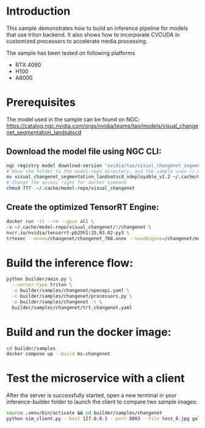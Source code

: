 # Introduction

This sample demonstrates how to build an inference pipeline for models that use triton backend. It also shows how to incorporate CVCUDA in customized processors to accelerate media processing.

The sample has been tested on following platforms
- RTX 4090
- H100
- A6000

# Prerequisites

The model used in the sample can be found on NGC: https://catalog.ngc.nvidia.com/orgs/nvidia/teams/tao/models/visual_changenet_segmentation_landsatscd

## Download the model file using NGC CLI:

```bash
ngc registry model download-version "nvidia/tao/visual_changenet_segmentation_landsatscd:deployable_v1.2"
# Move the folder to the model-repo directory, and the sample uses ~/.cache/model-repo by default
mv visual_changenet_segmentation_landsatscd_vdeployable_v1.2 ~/.cache/model-repo/visual_changenet
# Change the access right for docker command
chmod 777  ~/.cache/model-repo/visual_changenet
```

## Create the optimized TensorRT Engine:

```bash
docker run -it --rm --gpus all \
-v ~/.cache/model-repo/visual_changenet/:/changenet \
nvcr.io/nvidia/tensorrt-pb25h1:25.03.02-py3 \
trtexec --onnx=/changenet/changenet_768.onnx --saveEngine=/changenet/model.plan --fp16
```

# Build the inference flow:

```bash
python builder/main.py \
  --server-type triton \
  -a builder/samples/changenet/openapi.yaml \
  -c builder/samples/changenet/processors.py \
  -o builder/samples/changenet -t \
  builder/samples/changenet/trt_changenet.yaml
```

# Build and run the docker image:

```bash
cd builder/samples
docker compose up --build ms-changenet
```

# Test the microservice with a client

After the server is successfully started, open a new terminal in your inference-builder folder to launch the client to compare two sample images:

```bash
source .venv/bin/activate && cd builder/samples/changenet
python nim_client.py --host 127.0.0.1 --port 8803 --file test_0.jpg golden_0.jpg
```
